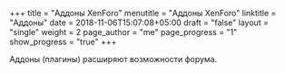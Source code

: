 +++
title = "Аддоны XenForo"
menutitle = "Аддоны XenForo"
linktitle = "Аддоны"
date = 2018-11-06T15:07:08+05:00
draft = "false"
layout = "single"
weight = 2
page_author = "me"
page_progress = "1"
show_progress = "true"
+++

Аддоны (плагины) расширяют возможности форума.